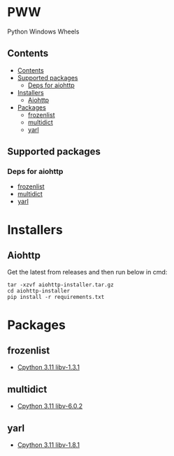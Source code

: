 <!-- Just some html sub --> 
<h1> PWW </h1>

Python Windows Wheels

## Contents
<!-- AutoContentStart -->
- [Contents](#contents)
- [Supported packages](#supported-packages)
    * [Deps for aiohttp](#deps-for-aiohttp)
- [Installers](#installers)
    * [Aiohttp](#aiohttp)
- [Packages](#packages)
    * [frozenlist](#frozenlist)
    * [multidict](#multidict)
    * [yarl](#yarl)

<!-- AutoContentEnd -->

## Supported packages
### Deps for aiohttp
* [frozenlist](https://github.com/aio-libs/frozenlist)
* [multidict](https://github.com/aio-libs/multidict)
* [yarl](https://github.com/aio-libs/yarl/)

# Installers
## Aiohttp
Get the latest from releases and then run below in cmd:
```batch
tar -xzvf aiohttp-installer.tar.gz
cd aiohttp-installer
pip install -r requirements.txt
```

# Packages
<!-- Automation line a81dad5e-102b-4207-9b48-1cc90fee7655-->
## frozenlist
* [Cpython 3.11 libv-1.3.1](https://github.com/thatrandomperson5/PWW/raw/main/builds/frozenlist-1.3.1-cp311-cp311-win_amd64.whl)
## multidict
* [Cpython 3.11 libv-6.0.2](https://github.com/thatrandomperson5/PWW/raw/main/builds/multidict-6.0.2-cp311-cp311-win_amd64.whl)
## yarl
* [Cpython 3.11 libv-1.8.1](https://github.com/thatrandomperson5/PWW/raw/main/builds/yarl-1.8.1-cp311-cp311-win_amd64.whl)
